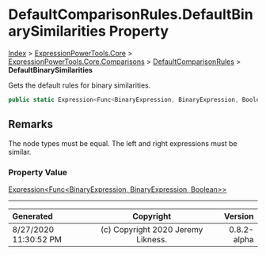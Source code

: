 ﻿# DefaultComparisonRules.DefaultBinarySimilarities Property

[Index](../index.md) > [ExpressionPowerTools.Core](ExpressionPowerTools.Core.a.md) > [ExpressionPowerTools.Core.Comparisons](ExpressionPowerTools.Core.Comparisons.n.md) > [DefaultComparisonRules](ExpressionPowerTools.Core.Comparisons.DefaultComparisonRules.cs.md) > **DefaultBinarySimilarities**

Gets the default rules for binary similarities.

```csharp
public static Expression<Func<BinaryExpression, BinaryExpression, Boolean>> DefaultBinarySimilarities { get; }
```

## Remarks

The node types must be equal. The left and right expressions must be
            similar.

### Property Value

 [Expression&lt;Func&lt;BinaryExpression, BinaryExpression, Boolean>>](https://docs.microsoft.com/dotnet/api/system.linq.expressions.expression-1) 


---

| Generated | Copyright | Version |
| :-- | :-: | --: |
| 8/27/2020 11:30:52 PM | (c) Copyright 2020 Jeremy Likness. | 0.8.2-alpha |
